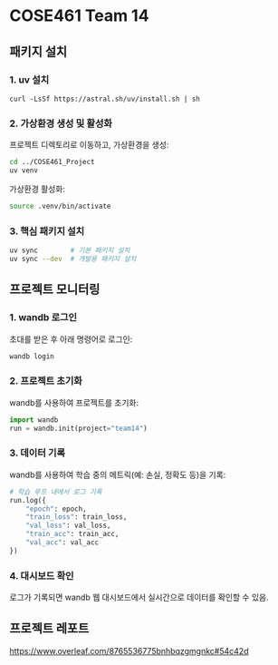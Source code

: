 # COSE461 Team 14

## 패키지 설치

### 1. uv 설치

```
curl -LsSf https://astral.sh/uv/install.sh | sh
```


### 2. 가상환경 생성 및 활성화

프로젝트 디렉토리로 이동하고, 가상환경을 생성:

```bash
cd ../COSE461_Project
uv venv 
```

가상환경 활성화:
```bash
source .venv/bin/activate 
```


### 3. 핵심 패키지 설치
```bash
uv sync        # 기본 패키지 설치
uv sync --dev  # 개발용 패키지 설치
```


## 프로젝트 모니터링

### 1. wandb 로그인

초대를 받은 후 아래 명령어로 로그인:

```bash
wandb login
```

### 2. 프로젝트 초기화

wandb를 사용하여 프로젝트를 초기화:

```python
import wandb
run = wandb.init(project="team14")
```

### 3. 데이터 기록

wandb를 사용하여 학습 중의 메트릭(예: 손실, 정확도 등)을 기록:

```python
# 학습 루프 내에서 로그 기록
run.log({
    "epoch": epoch,
    "train_loss": train_loss,
    "val_loss": val_loss,
    "train_acc": train_acc,
    "val_acc": val_acc
})
```

### 4. 대시보드 확인

로그가 기록되면 wandb 웹 대시보드에서 실시간으로 데이터를 확인할 수 있음.


## 프로젝트 레포트

https://www.overleaf.com/8765536775bnhbqzgmgnkc#54c42d